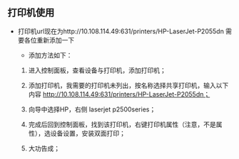 ## 打印机使用  

* 打印机url现在为http://10.108.114.49:631/printers/HP-LaserJet-P2055dn 需要各位重新添加一下 
  * 添加方法如下：

   1. 进入控制面板，查看设备与打印机，添加打印机；

   2. 添加打印机，我需要的打印机未列出，按名称选择共享打印机，输入以下内容   http://10.108.114.49:631/printers/HP-LaserJet-P2055dn；

   3. 向导中选择HP，右侧 laserjet p2500series；

   4. 完成后回到控制面板，找到该打印机，右键打印机属性（注意，不是属性），选设备设置，安装双面打印；

   5. 大功告成；


  
